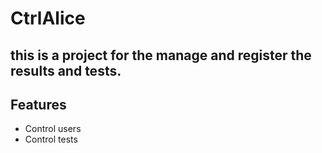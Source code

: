 # CtrlAlice
## this is a project for the manage and register the results and tests.
## Features

- Control users
- Control tests


